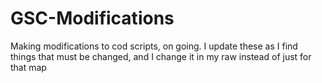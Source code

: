 # GSC-Modifications

Making modifications to cod scripts, on going.
I update these as I find things that must be changed, and I change it in my raw instead of just for that map
